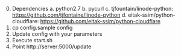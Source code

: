 0. Dependencies
   a. python2.7
   b. pycurl
   c. tjfountain/linode-python: https://github.com/tjfontaine/linode-python
   d. eitak-ssim/python-cloudflare: https://github.com/eitak-ssim/python-cloudflare
1. cp config.sample config
2. Update config with your parameters
3. Execute start.sh
4. Point http://server:5000/update
